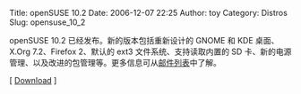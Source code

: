 Title: openSUSE 10.2
Date: 2006-12-07 22:25
Author: toy
Category: Distros
Slug: opensuse_10_2

openSUSE 10.2 已经发布。新的版本包括重新设计的 GNOME 和 KDE 桌面、X.Org
7.2、Firefox 2、默认的 ext3 文件系统、支持读取内置的 SD
卡、新的电源管理、以及改进的包管理等。更多信息可从[邮件列表](http://lists.opensuse.org/opensuse-announce/2006-12/msg00004.html)中了解。

[ [Download](http://download.opensuse.org/) ]
